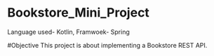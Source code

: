 # Bookstore_Mini_Project
 Language used- Kotlin, Framwoek- Spring
 
#Objective
 This project is about implementing a Bookstore REST API.
